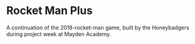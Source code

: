# Rocket Man Plus

A continuation of the 2018-rocket-man game, built by the Honeybadgers during project week at Mayden Academy.
